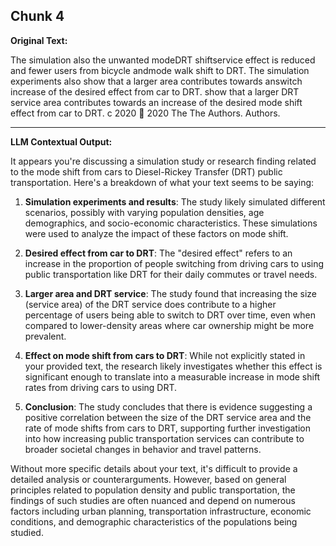 ## Chunk 4

**Original Text:**

The simulation
also
the
unwanted
modeDRT
shiftservice
effect is
reduced
and fewer
users
from
bicycle
andmode
walk shift
to DRT. The
simulation
experiments also
show
that a larger
area
contributes
towards
answitch
increase
of the
desired
effect
from
car to DRT. show that a larger DRT service area contributes towards an increase of the desired mode shift effect from car to DRT. c 2020

2020 The
The Authors. Authors.

---

**LLM Contextual Output:**

It appears you're discussing a simulation study or research finding related to the mode shift from cars to Diesel-Rickey Transfer (DRT) public transportation. Here's a breakdown of what your text seems to be saying:

1. **Simulation experiments and results**: The study likely simulated different scenarios, possibly with varying population densities, age demographics, and socio-economic characteristics. These simulations were used to analyze the impact of these factors on mode shift.

2. **Desired effect from car to DRT**: The "desired effect" refers to an increase in the proportion of people switching from driving cars to using public transportation like DRT for their daily commutes or travel needs.

3. **Larger area and DRT service**: The study found that increasing the size (service area) of the DRT service does contribute to a higher percentage of users being able to switch to DRT over time, even when compared to lower-density areas where car ownership might be more prevalent.

4. **Effect on mode shift from cars to DRT**: While not explicitly stated in your provided text, the research likely investigates whether this effect is significant enough to translate into a measurable increase in mode shift rates from driving cars to using DRT. 

5. **Conclusion**: The study concludes that there is evidence suggesting a positive correlation between the size of the DRT service area and the rate of mode shifts from cars to DRT, supporting further investigation into how increasing public transportation services can contribute to broader societal changes in behavior and travel patterns.

Without more specific details about your text, it's difficult to provide a detailed analysis or counterarguments. However, based on general principles related to population density and public transportation, the findings of such studies are often nuanced and depend on numerous factors including urban planning, transportation infrastructure, economic conditions, and demographic characteristics of the populations being studied.
